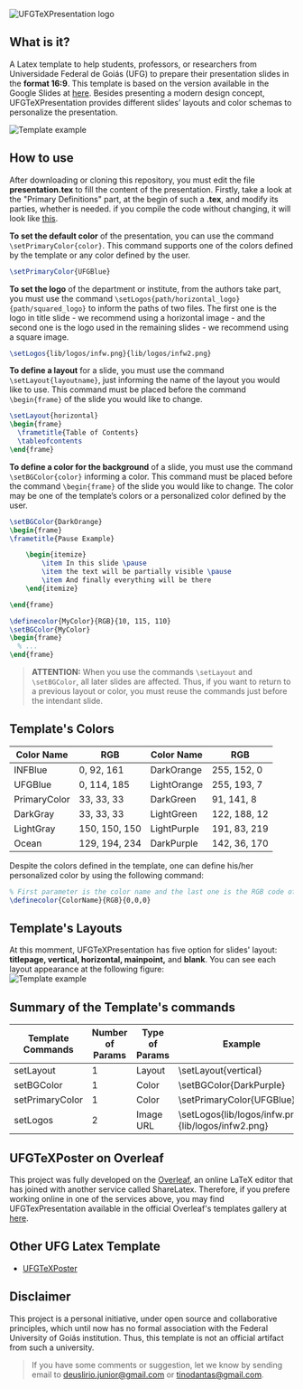 ![UFGTeXPresentation logo](https://raw.githubusercontent.com/deuslirio/UFGTeX-Presentation/master/readme/ufgtexpresentation.png)

## What is it?
A Latex template to help students, professors, or researchers from Universidade Federal de Goiás (UFG) to prepare their presentation slides in the **format 16:9**. This template is based on the version available in the Google Slides at [here](https://docs.google.com/presentation/d/1NSXSP5SnpIE0fsVCebAj9x2UfSAlGvlGEEt0zA_y2aE). Besides presenting a modern design concept, UFGTeXPresentation provides different slides’ layouts and color schemas to personalize the presentation.

![Template example](https://raw.githubusercontent.com/deuslirio/UFGTeX-Presentation/master/readme/title_layout_print.png)

## How to use
After downloading or cloning this repository, you must edit the file **presentation.tex** to fill the content of the presentation. Firstly, take a look at the "Primary Definitions" part, at the begin of such a **.tex**, and modify its parties, whether is needed. if you compile the code without changing, it will look like [this](https://github.com/deuslirio/UFGTeX-Presentation/blob/master/figs/UFGTeX_Presentation.pdf). 

**To set the default color** of the presentation, you can use the command `\setPrimaryColor{color}`. This command supports one of the colors defined by the template or any color defined by the user.  

```tex
\setPrimaryColor{UFGBlue} 
```

**To set the logo** of the department or institute, from the authors take part, you must use the command `\setLogos{path/horizontal_logo}{path/squared_logo}` to inform the paths of two files. The first one is the logo in title slide - we recommend using a horizontal image - and the second one is the logo used in the remaining slides - we recommend using a square image.
```tex
\setLogos{lib/logos/infw.png}{lib/logos/infw2.png} 
```

**To define a layout** for a slide, you must use the command `\setLayout{layoutname}`, just informing the name of the layout you would like to use. This command must be placed before the command `\begin{frame}` of the slide you would like to change.  

```tex
\setLayout{horizontal} 
\begin{frame}
  \frametitle{Table of Contents}
  \tableofcontents
\end{frame}
```  

**To define a color for the background** of a slide, you must use the command `\setBGColor{color}` informing a color. This command must be placed before the command `\begin{frame}` of the slide you would like to change. The color may be one of the template’s colors or a personalized color defined by the user. 

```tex
\setBGColor{DarkOrange}
\begin{frame}
\frametitle{Pause Example}

    \begin{itemize}
        \item In this slide \pause
        \item the text will be partially visible \pause
        \item And finally everything will be there
    \end{itemize}

\end{frame}
```

```tex
\definecolor{MyColor}{RGB}{10, 115, 110} 
\setBGColor{MyColor}
\begin{frame}
  % ... 
\end{frame}
```

> **ATTENTION:** When you use the commands `\setLayout` and `\setBGColor`, all later slides are affected. Thus, if you want to return to a previous layout or color, you must reuse the commands just before the intendant slide.


## Template's Colors

| Color Name    | RGB         | Color Name  | RGB          |
|---------------|-------------|-------------|--------------|
| INFBlue       | 0, 92, 161  | DarkOrange  | 255, 152, 0  |
| UFGBlue       | 0, 114, 185 | LightOrange | 255, 193, 7  |
| PrimaryColor | 33, 33, 33  | DarkGreen   | 91, 141, 8   |
| DarkGray      | 33, 33, 33    | LightGreen  | 122, 188, 12 |
| LightGray     | 150, 150, 150 | LightPurple | 191, 83, 219 |
| Ocean         | 129, 194, 234 | DarkPurple  | 142, 36, 170 |

Despite the colors defined in the template, one can define his/her personalized color by using the following command:
```tex
% First parameter is the color name and the last one is the RGB code of the color
\definecolor{ColorName}{RGB}{0,0,0} 
```

## Template's Layouts
At this momment, UFGTeXPresentation has five option for slides' layout: **titlepage, vertical, horizontal, mainpoint,** and **blank**. You can see each layout appearance at the following figure:  
 ![Template example](https://raw.githubusercontent.com/deuslirio/UFGTeX-Presentation/master/readme/layouts.png) 

## Summary of the Template's commands

| Template Commands  | Number of Params | Type of Params | Example                                            |
|--------------------|------------------|----------------|----------------------------------------------------|
| setLayout          | 1                | Layout         | \setLayout{vertical}                               |
| setBGColor         | 1                | Color          | \setBGColor{DarkPurple}                            |
| setPrimaryColor    | 1                | Color          | \setPrimaryColor{UFGBlue}                          |
| setLogos           | 2                | Image URL      | \setLogos{lib/logos/infw.png}{lib/logos/infw2.png} |

## UFGTeXPoster on Overleaf

This project was fully developed on the [Overleaf](https://www.overleaf.com), an online LaTeX editor that has joined with another service called ShareLatex. Therefore, if you prefere working online in one of the services above, you may find UFGTexPresentation available in the official Overleaf's templates gallery at [here](https://www.overleaf.com/latex/templates/ufgtex-presentation/zhvynsrvwnrg).

## Other UFG Latex Template

- [UFGTeXPoster](https://github.com/altinodantas/ufgtexposter)

## Disclaimer

This project is a personal initiative, under open source and collaborative principles, which until now has no formal association with the Federal University of Goiás institution. Thus, this template is not an official artifact from such a university.

> If you have some comments or suggestion, let we know by sending email to deuslirio.junior@gmail.com or tinodantas@gmail.com.
